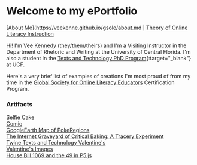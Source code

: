 # Welcome to my ePortfolio #
[About Me](https://veekenne.github.io/gsole/about.md | [Theory of Online Literacy Instruction](https://veekenne.github.io/oli.md) 

Hi! I'm Vee Kennedy (they/them/theirs) and I'm a Visiting Instructor in the Department of Rhetoric and Writing at the University of Central Florida. I'm also a student in the [Texts and Technology PhD Program](https://cah.ucf.edu/textstech/){:target="_blank"} at UCF.

Here's a very brief list of examples of creations I'm most proud of from my time in the [Global Society for Online Literacy Educators](https://gsole.org/) Certification Program.<br> 

### Artifacts ###

[Selfie Cake](/selfiecake.jpeg)<br>
[Comic](/comic.jpg)<br>
[GoogleEarth Map of PokeRegions](https://earth.google.com/web/@0,-0.217,0a,22251752.77375655d,35y,0h,0t,0r)<br>
[The Internet Graveyard of Critical Baking: A Tracery Experiment](https://veekenne.github.io/criticaltraceryexperiments/)<br>
[Twine Texts and Technology Valentine's](https://veekenne.github.io/lovetnt/)<br>
[Valentine's Images](https://veekenne.github.io/lovetnt/Valentines1.pdf)<br>
[House Bill 1069 and the 49 in P5.js](/housebill1069.html)<br>




 